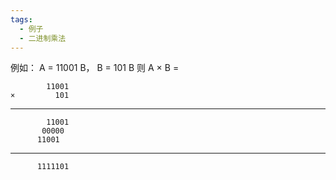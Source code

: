 ```yaml
---
tags:
  - 例子
  - 二进制乘法
---
```

例如： A = 11001 B，   B = 101 B
则 A × B = 

			11001
	×         101

---
			11001
		   00000
		  11001

---
		  1111101
